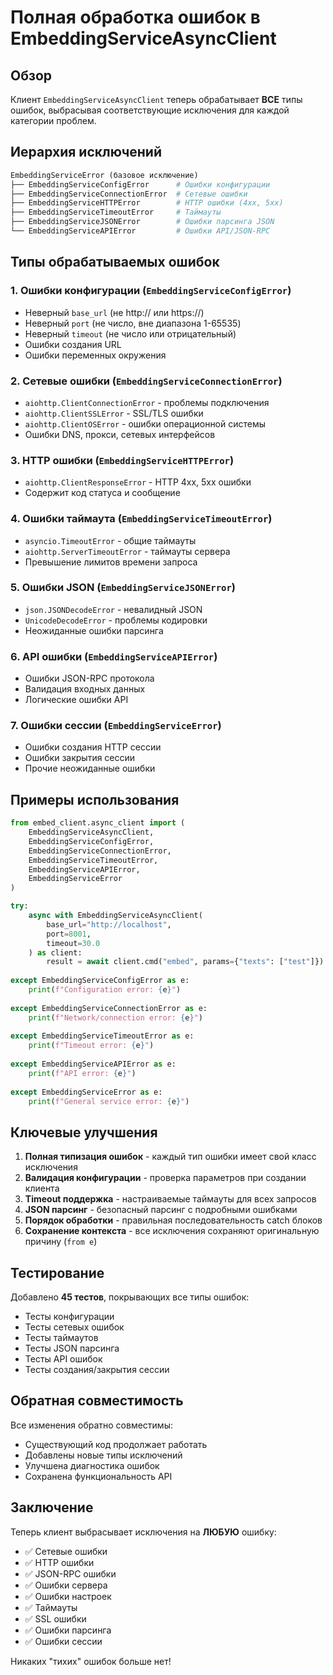 # Полная обработка ошибок в EmbeddingServiceAsyncClient

## Обзор

Клиент `EmbeddingServiceAsyncClient` теперь обрабатывает **ВСЕ** типы ошибок, выбрасывая соответствующие исключения для каждой категории проблем.

## Иерархия исключений

```python
EmbeddingServiceError (базовое исключение)
├── EmbeddingServiceConfigError      # Ошибки конфигурации
├── EmbeddingServiceConnectionError  # Сетевые ошибки
├── EmbeddingServiceHTTPError        # HTTP ошибки (4xx, 5xx)
├── EmbeddingServiceTimeoutError     # Таймауты
├── EmbeddingServiceJSONError        # Ошибки парсинга JSON
└── EmbeddingServiceAPIError         # Ошибки API/JSON-RPC
```

## Типы обрабатываемых ошибок

### 1. Ошибки конфигурации (`EmbeddingServiceConfigError`)
- Неверный `base_url` (не http:// или https://)
- Неверный `port` (не число, вне диапазона 1-65535)
- Неверный `timeout` (не число или отрицательный)
- Ошибки создания URL
- Ошибки переменных окружения

### 2. Сетевые ошибки (`EmbeddingServiceConnectionError`)
- `aiohttp.ClientConnectionError` - проблемы подключения
- `aiohttp.ClientSSLError` - SSL/TLS ошибки
- `aiohttp.ClientOSError` - ошибки операционной системы
- Ошибки DNS, прокси, сетевых интерфейсов

### 3. HTTP ошибки (`EmbeddingServiceHTTPError`)
- `aiohttp.ClientResponseError` - HTTP 4xx, 5xx ошибки
- Содержит код статуса и сообщение

### 4. Ошибки таймаута (`EmbeddingServiceTimeoutError`)
- `asyncio.TimeoutError` - общие таймауты
- `aiohttp.ServerTimeoutError` - таймауты сервера
- Превышение лимитов времени запроса

### 5. Ошибки JSON (`EmbeddingServiceJSONError`)
- `json.JSONDecodeError` - невалидный JSON
- `UnicodeDecodeError` - проблемы кодировки
- Неожиданные ошибки парсинга

### 6. API ошибки (`EmbeddingServiceAPIError`)
- Ошибки JSON-RPC протокола
- Валидация входных данных
- Логические ошибки API

### 7. Ошибки сессии (`EmbeddingServiceError`)
- Ошибки создания HTTP сессии
- Ошибки закрытия сессии
- Прочие неожиданные ошибки

## Примеры использования

```python
from embed_client.async_client import (
    EmbeddingServiceAsyncClient,
    EmbeddingServiceConfigError,
    EmbeddingServiceConnectionError,
    EmbeddingServiceTimeoutError,
    EmbeddingServiceAPIError,
    EmbeddingServiceError
)

try:
    async with EmbeddingServiceAsyncClient(
        base_url="http://localhost", 
        port=8001,
        timeout=30.0
    ) as client:
        result = await client.cmd("embed", params={"texts": ["test"]})
        
except EmbeddingServiceConfigError as e:
    print(f"Configuration error: {e}")
    
except EmbeddingServiceConnectionError as e:
    print(f"Network/connection error: {e}")
    
except EmbeddingServiceTimeoutError as e:
    print(f"Timeout error: {e}")
    
except EmbeddingServiceAPIError as e:
    print(f"API error: {e}")
    
except EmbeddingServiceError as e:
    print(f"General service error: {e}")
```

## Ключевые улучшения

1. **Полная типизация ошибок** - каждый тип ошибки имеет свой класс исключения
2. **Валидация конфигурации** - проверка параметров при создании клиента
3. **Timeout поддержка** - настраиваемые таймауты для всех запросов
4. **JSON парсинг** - безопасный парсинг с подробными ошибками
5. **Порядок обработки** - правильная последовательность catch блоков
6. **Сохранение контекста** - все исключения сохраняют оригинальную причину (`from e`)

## Тестирование

Добавлено **45 тестов**, покрывающих все типы ошибок:
- Тесты конфигурации
- Тесты сетевых ошибок  
- Тесты таймаутов
- Тесты JSON парсинга
- Тесты API ошибок
- Тесты создания/закрытия сессии

## Обратная совместимость

Все изменения обратно совместимы:
- Существующий код продолжает работать
- Добавлены новые типы исключений
- Улучшена диагностика ошибок
- Сохранена функциональность API

## Заключение

Теперь клиент выбрасывает исключения на **ЛЮБУЮ** ошибку:
- ✅ Сетевые ошибки
- ✅ HTTP ошибки  
- ✅ JSON-RPC ошибки
- ✅ Ошибки сервера
- ✅ Ошибки настроек
- ✅ Таймауты
- ✅ SSL ошибки
- ✅ Ошибки парсинга
- ✅ Ошибки сессии

Никаких "тихих" ошибок больше нет! 